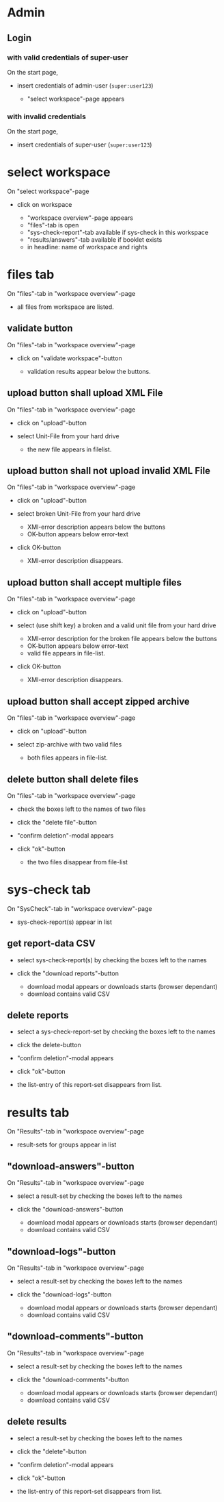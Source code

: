 # Admin
## Login
### with valid credentials of super-user
On the start page,

* insert credentials of admin-user (`super:user123`)

  * "select workspace"-page appears
  
### with invalid credentials
On the start page,

* insert credentials of super-user (`super:user123`)
  
# select workspace   
On "select workspace"-page

* click on workspace

  * "workspace overview"-page appears
  * "files"-tab is open
  * "sys-check-report"-tab available if sys-check in this workspace
  * "results/answers"-tab available if booklet exists
  * in headline: name of workspace and rights
  
# files tab

On "files"-tab in "workspace overview"-page

 * all files from workspace are listed.


## validate button

On "files"-tab in "workspace overview"-page

* click on "validate workspace"-button

  * validation results appear below the buttons.
  
## upload button shall upload XML File 
  
On "files"-tab in "workspace overview"-page

* click on "upload"-button
* select Unit-File from your hard drive

  * the new file appears in filelist.


## upload button shall not upload invalid XML File

On "files"-tab in "workspace overview"-page

* click on "upload"-button
* select broken Unit-File from your hard drive

  * XMl-error description appears below the buttons
  * OK-button appears below error-text
  
* click OK-button

  * XMl-error description disappears.
  
## upload button shall accept multiple files

On "files"-tab in "workspace overview"-page

* click on "upload"-button
* select (use shift key) a broken and a valid unit file from your hard drive

  * XMl-error description for the broken file appears below the buttons
  * OK-button appears below error-text
  * valid file appears in file-list.
  
* click OK-button

  * XMl-error description disappears.

## upload button shall accept zipped archive

On "files"-tab in "workspace overview"-page

* click on "upload"-button
* select zip-archive with two valid files

  * both files appears in file-list.
  
## delete button shall delete files

On "files"-tab in "workspace overview"-page

* check the boxes left to the names of two files
* click the "delete file"-button

 * "confirm deletion"-modal appears

* click "ok"-button

  * the two files disappear from file-list

# sys-check tab

On "SysCheck"-tab in "workspace overview"-page

 * sys-check-report(s) appear in list
 
## get report-data CSV

* select sys-check-report(s) by checking the boxes left to the names
* click the "download reports"-button

  * download modal appears or downloads starts (browser dependant)
  * download contains valid CSV
  
## delete reports

* select a sys-check-report-set by checking the boxes left to the names
* click the delete-button

 * "confirm deletion"-modal appears

* click "ok"-button
   
 * the list-entry of this report-set disappears from list.
 
# results tab

On "Results"-tab in "workspace overview"-page

 * result-sets for groups appear in list
 
## "download-answers"-button

On "Results"-tab in "workspace overview"-page

* select a result-set by checking the boxes left to the names
* click the "download-answers"-button

  * download modal appears or downloads starts (browser dependant)
  * download contains valid CSV
  
## "download-logs"-button

On "Results"-tab in "workspace overview"-page

* select a result-set by checking the boxes left to the names
* click the "download-logs"-button

  * download modal appears or downloads starts (browser dependant)
  * download contains valid CSV
  
## "download-comments"-button

On "Results"-tab in "workspace overview"-page

* select a result-set by checking the boxes left to the names
* click the "download-comments"-button

  * download modal appears or downloads starts (browser dependant)
  * download contains valid CSV

## delete results

* select a result-set by checking the boxes left to the names
* click the "delete"-button

 * "confirm deletion"-modal appears

* click "ok"-button
   
 * the list-entry of this report-set disappears from list.
